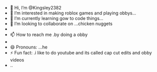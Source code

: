 - 👋 Hi, I’m @Kingsley2382
- 👀 I’m interested in making roblox games and playing obbys...
- 🌱 I’m currently learning gow to code things...
- 💞️ I’m looking to collaborate on ...chicken nuggets
- 
- 📫 How to reach me .by doing a obby
- 
- 😄 Pronouns: ...he
- ⚡ Fun fact: .i like to do youtube and its called cap cut edits and obby videos
- ..

<!---
Kingsley2382/Kingsley2382 is a ✨ special ✨ repository because its `README.md` (this file) appears on your GitHub profile.
You can click the Preview link to take a look at your changes.
--->
